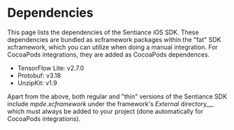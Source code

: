 # Dependencies

This page lists the dependencies of the Sentiance iOS SDK. These dependencies are bundled as xcframework packages within the "fat" SDK xcframework, which you can utilize when doing a manual integration. For CocoaPods integrations, they are added as CocoaPods dependences.

* TensorFlow Lite: v2.7.0
* Protobuf: v3.18
* UnzipKit: v1.9

Apart from the above, both regular and "thin" versions of the Sentiance SDK include _mpde.xcframework_ under the framework's _External_ directory_,_ which must always be added to your project (done automatically for CocoaPods integrations).
